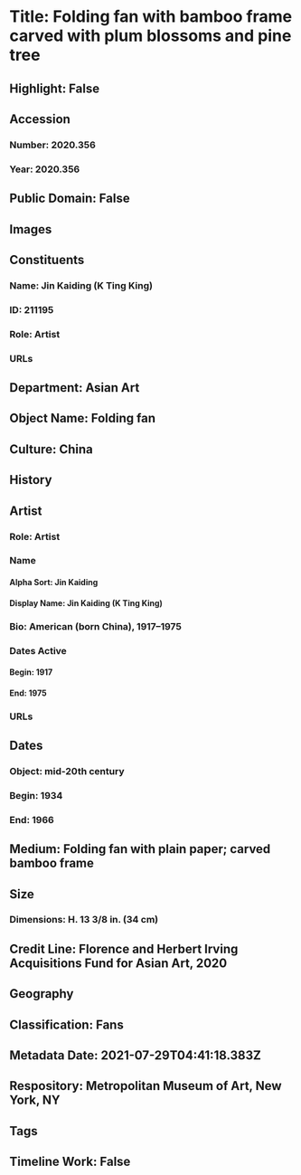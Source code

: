 # Title: Folding fan with bamboo frame carved with plum blossoms and pine tree
## Highlight: False
## Accession
### Number: 2020.356
### Year: 2020.356
## Public Domain: False
## Images
## Constituents
### Name: Jin Kaiding (K Ting King)
### ID: 211195
### Role: Artist
### URLs
## Department: Asian Art
## Object Name: Folding fan
## Culture: China
## History
## Artist
### Role: Artist
### Name
#### Alpha Sort: Jin Kaiding
#### Display Name: Jin Kaiding (K Ting King)
### Bio: American (born China), 1917–1975
### Dates Active
#### Begin: 1917
#### End: 1975
### URLs
## Dates
### Object: mid-20th century
### Begin: 1934
### End: 1966
## Medium: Folding fan with plain paper; carved bamboo frame
## Size
### Dimensions: H. 13 3/8 in. (34 cm)
## Credit Line: Florence and Herbert Irving Acquisitions Fund for Asian Art, 2020
## Geography
## Classification: Fans
## Metadata Date: 2021-07-29T04:41:18.383Z
## Respository: Metropolitan Museum of Art, New York, NY
## Tags
## Timeline Work: False